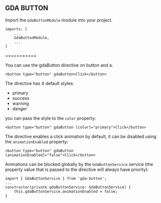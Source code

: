 ## GDA BUTTON

Import the `GdaButtonModule` module into your project.

```
imports: [
    ...
    GdaButtonModule,
    ...
]
```

===========

You can use the gdaButton directive on button and a.

```
<button type="button" gdaButton>Click</button>
```

The directive has 4 default styles:

- primary
- success
- warning
- danger

you can pass the style to the `color` property:

```
<button type="button" gdaButton [color]="primary">Click</button>
```

The directive enables a click animation by default, it can be disabled using the `animationEnabled` property:

```
<button type="button" gdaButton [animationEnabled]="false">Click</button>
```

Animations can be blocked globally by the `GdaButtonService` service (the property value that is passed to the directive will always have priority):

```
import { GdaButtonService } from 'gda-button';
...
constructor(private gdaButtonService: GdaButtonService) {
    this.gdaButtonService.animationEnabled = false;
}
```


